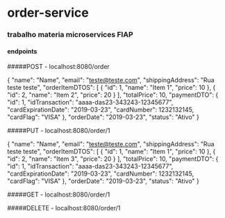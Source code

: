 # order-service
### trabalho materia microservices FIAP

#### endpoints

#####POST - localhost:8080/order

{
    "name": "Name",
    "email": "teste@teste.com",
    "shippingAddress": "Rua teste teste",
    "orderItemDTOS": [
        {
            "id": 1,
            "name": "Item 1",
            "price": 10
        },
        {
            "id": 2,
            "name": "Item 2",
            "price": 20
        }
    ],
    "totalPrice": 10,
    "paymentDTO": {
        "id": 1,
        "idTransaction": "aaaa-das23-343243-12345677",
        "cardExpirationDate": "2019-03-23",
        "cardNumber": 1232132145,
        "cardFlag": "VISA"
    },
    "orderDate": "2019-03-23",
    "status": "Ativo"
}



#####PUT - localhost:8080/order/1

{
    "name": "Name",
    "email": "teste@teste.com",
    "shippingAddress": "Rua teste teste",
    "orderItemDTOS": [
        {
            "id": 1,
            "name": "Item 1",
            "price": 10
        },
        {
            "id": 2,
            "name": "Item 3",
            "price": 20
        }
    ],
    "totalPrice": 10,
    "paymentDTO": {
        "id": 1,
        "idTransaction": "aaaa-das23-343243-12345677",
        "cardExpirationDate": "2019-03-23",
        "cardNumber": 1232132145,
        "cardFlag": "VISA"
    },
    "orderDate": "2019-03-23",
    "status": "Ativo"
}

#####GET - localhost:8080/order/1

#####DELETE - localhost:8080/order/1